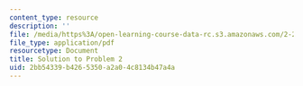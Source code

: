 ```yaml
---
content_type: resource
description: ''
file: /media/https%3A/open-learning-course-data-rc.s3.amazonaws.com/2-25-advanced-fluid-mechanics-fall-2013/2bb54339b4265350a2a04c8134b47a4a_MIT2_25F13_Fin_2004_Q2Sol.pdf
file_type: application/pdf
resourcetype: Document
title: Solution to Problem 2
uid: 2bb54339-b426-5350-a2a0-4c8134b47a4a
---
```

